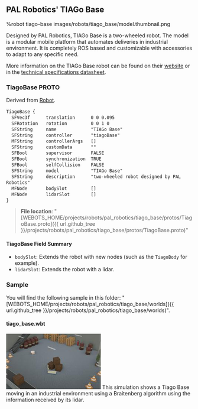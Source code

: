 ## PAL Robotics' TIAGo Base

%robot tiago-base images/robots/tiago_base/model.thumbnail.png

Designed by PAL Robotics, TIAGo Base is a two-wheeled robot.
The model is a modular mobile platform that automates deliveries in industrial environment. It is completely ROS based and customizable with accessories to adapt to any specific need.

More information on the TIAGo Base robot can be found on their [website](http://pal-robotics.com/robots/tiago-base/) or in the [technical specifications datasheet](http://pal-robotics.com/wp-content/uploads/2019/06/TIAGo-Base_Datasheet.pdf).

### TiagoBase PROTO

Derived from [Robot](../reference/robot.md).

```
TiagoBase {
  SFVec3f      translation      0 0 0.095
  SFRotation   rotation         0 0 1 0
  SFString     name             "TIAGo Base"
  SFString     controller       "tiagoBase"
  MFString     controllerArgs   []
  SFString     customData       ""
  SFBool       supervisor       FALSE
  SFBool       synchronization  TRUE
  SFBool       selfCollision    FALSE
  SFString     model            "TIAGo Base"
  SFString     description      "two-wheeled robot designed by PAL Robotics"
  MFNode       bodySlot         []
  MFNode       lidarSlot        []
}
```

> **File location**: "[WEBOTS\_HOME/projects/robots/pal\_robotics/tiago\_base/protos/TiagoBase.proto]({{ url.github_tree }}/projects/robots/pal_robotics/tiago_base/protos/TiagoBase.proto)"

#### TiagoBase Field Summary

- `bodySlot`:  Extends the robot with new nodes (such as the `TiagoBody` for example).
- `lidarSlot`: Extends the robot with a lidar.

### Sample

You will find the following sample in this folder: "[WEBOTS\_HOME/projects/robots/pal\_robotics/tiago\_base/worlds]({{ url.github_tree }}/projects/robots/pal_robotics/tiago_base/worlds)".

#### tiago\_base.wbt

![tiago_base.wbt.png](images/robots/tiago_base/tiago_base.wbt.thumbnail.jpg) This simulation shows a Tiago Base moving in an industrial environment using a Braitenberg algorithm using the information received by its lidar.
